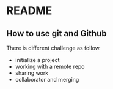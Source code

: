 # README
## How to use git and Github
There is different challenge as follow.
* initialize a project
* working with a remote repo
* sharing work
* collaborator and merging
